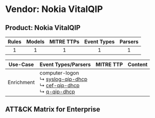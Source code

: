 Vendor: Nokia VitalQIP
======================
Product: Nokia VitalQIP
-----------------------
| Rules | Models | MITRE TTPs | Event Types | Parsers |
|:-----:|:------:|:----------:|:-----------:|:-------:|
|   1   |   1    |     1      |      1      |    1    |

|  Use-Case  | Event Types/Parsers                                                                                                                                                                                       | MITRE TTP | Content                                                          |
|:----------:| --------------------------------------------------------------------------------------------------------------------------------------------------------------------------------------------------------- | --------- | ---------------------------------------------------------------- |
| Enrichment |  computer-logon<br> ↳ [syslog-qip-dhcp](Parsers/parserContent_syslog-qip-dhcp.md)<br> ↳ [cef-qip-dhcp](Parsers/parserContent_cef-qip-dhcp.md)<br> ↳ [q-qip-dhcp](Parsers/parserContent_q-qip-dhcp.md)<br> |           | [](Rules_Models/r_m_nokia_vitalqip_nokia_vitalqip_Enrichment.md) |

ATT&CK Matrix for Enterprise
----------------------------

